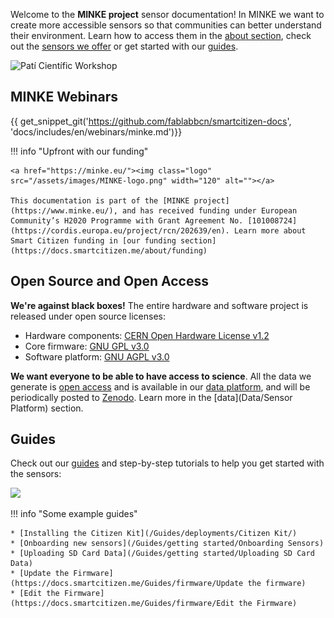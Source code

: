 Welcome to the **MINKE project** sensor documentation! In MINKE we want to create more accessible sensors so that communities can better understand their environment. Learn how to access them in the [about section](About/about.md), check out the [sensors we offer](Sensors) or get started with our [guides](/Guides).

<img src="https://live.staticflickr.com/65535/51232063955_5f4f9c1bad_k.jpg" width="2000" height="1333" alt="Patí Científic Workshop">

## MINKE Webinars

{{ get_snippet_git('https://github.com/fablabbcn/smartcitizen-docs', 'docs/includes/en/webinars/minke.md')}}

!!! info "Upfront with our funding"

    <a href="https://minke.eu/"><img class="logo" src="/assets/images/MINKE-logo.png" width="120" alt=""></a>

    This documentation is part of the [MINKE project](https://www.minke.eu/), and has received funding under European Community’s H2020 Programme with Grant Agreement No. [101008724](https://cordis.europa.eu/project/rcn/202639/en). Learn more about Smart Citizen funding in [our funding section](https://docs.smartcitizen.me/about/funding)

## Open Source and Open Access

**We're against black boxes!** The entire hardware and software project is released under open source licenses:

* Hardware components: [CERN Open Hardware License v1.2](https://www.ohwr.org/licenses/cern-ohl/license_versions/v1.2)
* Core firmware: [GNU GPL v3.0](https://www.gnu.org/licenses/gpl-3.0.en.html)
* Software platform: [GNU AGPL v3.0](https://www.gnu.org/licenses/agpl-3.0.en.html)

**We want everyone to be able to have access to science**. All the data we generate is [open access](https://smartcitizen.me/policy) and is available in our [data platform](https://smartcitizen.me/kits), and will be periodically posted to [Zenodo](https://zenodo.org). Learn more in the [data](Data/Sensor Platform) section.

## Guides

Check out our [guides](/Guides/) and step-by-step tutorials to help you get started with the sensors:

![](https://i.imgur.com/feS0bZ8.jpg)

!!! info "Some example guides"

    * [Installing the Citizen Kit](/Guides/deployments/Citizen Kit/)
    * [Onboarding new sensors](/Guides/getting started/Onboarding Sensors)
    * [Uploading SD Card Data](/Guides/getting started/Uploading SD Card Data)
    * [Update the Firmware](https://docs.smartcitizen.me/Guides/firmware/Update the firmware)
    * [Edit the Firmware](https://docs.smartcitizen.me/Guides/firmware/Edit the Firmware)
